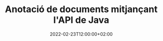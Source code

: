 ---
############################# Static ############################
layout: "product"
date: 2022-02-23T12:00:00+02:00
draft: false

product: "Annotation"
product_tag: "annotation"
platform: "Java"
platform_tag: "java"

############################# Head ############################
head_title: "API d'anotació de documents de Java | Veure i anotar imatges PDF Word Excel PPTX"
head_description: "API d'anotació de documents de Java. Visualitza, etiqueta, comenta i anota PDF Word DOCX, Excel XLSX, PPTX, EML EMLX, VSS VSD, OTP, CAD i formats de fitxer d'imatge."

############################# Header ##########################
title: "Anotació de documents mitjançant l'API de Java"
description: "Creeu aplicacions Java amb capacitats per veure i anotar PDF, HTML, MS Office i altres formats de document sense instal·lar cap programari extern."
button:
    enable: true
    icon: "fas fa-arrow-down"
    label: "Baixeu la prova gratuïta"
    link: "https://downloads.groupdocs.com/annotation/java"

############################# SubMenu #########################
submenu:
    enable: true
    
    left:
        img_alt: "GroupDocs.Annotation for Java"
        image: "https://www.groupdocs.cloud/templates/groupdocs/images/product-logos/groupdocs-annotation-java.png"
        product: "GroupDocs.Annotation"
        platform: "Java"

    middle:
        button:
            # button loop
            - link: "#features"
              text: "Característiques"

            # button loop
            - link: "https://products.groupdocs.app/annotation"
              text: "Demostracions en directe"

            # button loop
            - link: "https://purchase.groupdocs.com/pricing/annotation/java"
              text: "Preus"

    right:
        link_download: "https://downloads.groupdocs.com/annotation"
        link_learn: "https://docs.groupdocs.com/annotation/java/"
        link_buy: "https://purchase.groupdocs.com"

############################# Overview ############################
overview:
    enable: true
    content: |
      GroupDocs.Annotation Java API és un producte que permet treballar amb anotacions en documents en diferents plataformes i sistemes operatius, com Android, MacOS, Linux, Windows. GroupDocs.Annotation proporciona una biblioteca amb una API senzilla que ofereix molts avantatges: per exemple, si necessiteu mantenir la confidencialitat de les dades o triar quanta potència necessiteu per treballar amb la biblioteca, o canviar parcialment el treball amb anotacions, la biblioteca és molt lleuger i flexible.

      L'API de GroupDocs.Annotation per a Java us permet treballar amb diferents tipus d'anotacions, que inclouen: text, polilínia, àrea, subratllat, punt, filigrana, fletxa, el·lipse, substitució de text, distància, camp de text, redacció de recursos, etc. formats de documents populars com ara: PDF, HTML, Microsoft Office Word, fulls de càlcul Excel, presentacions de PowerPoint, Visio, correus electrònics d'Outlook, imatges, metafitxers, dibuix CAD i diversos altres formats. L'API ofereix la possibilitat d'obtenir miniatures de pàgines de documents i admet la importació i l'exportació d'anotacions a i des de fitxers PDF.

      Amb la biblioteca, podeu [afegir](/annotation/java/bmp/), [editar](/annotation/java/bmp/), [extreure](/annotation/java/bmp/) i [suprimir](/annotation/java/bmp/) anotacions de documents, rotació de documents, solució de canvi de miniatures i aquesta no és una llista completa de totes les possibilitats. També ofereix un conjunt complet d'objectes de dades per personalitzar les propietats d'anotació segons els vostres requisits dins de tots els formats de document admesos.

      Treballar amb l'API de GroupDocs.Annotation per a Java és molt senzill i només consta d'uns quants passos bàsics. Al principi, heu de configurar una llicència, després seleccionar el fitxer amb el qual voleu treballar, després manipular d'alguna manera amb les anotacions del document (suprimir/editar/extreure/suprimir) i desar el resultat. Per obtenir més informació, consulteu la [documentació del producte](https://docs.groupdocs.com/annotation/java/getting-started/) o els nostres [exemples](https://github.com/groupdocs-annotation/GroupDocs.Annotation-for-Java).
      
      GroupDocs.Annotation s'actualitza periòdicament i ofereix suport als seus clients, sempre podeu fer-nos preguntes o enviar-nos les vostres idees o explicar-nos les vostres necessitats per a alguna cosa nova i ho implementarem amb molt de gust a les nostres noves versions.
    tabs:
      enable: true
      
      ## TAB ONE ##
      tab_one:
        description: |
          A continuació es mostra una visió general de GroupDocs.Annotation per a Java:
      
        right:
          enable: true
          icon: "fab fa-html5"
          title:  Visió general
          content: |
            * Afegeix anotacions
            * Exporta anotacions 
            * Importa anotacions
            * Comentaris basats en respostes
            * Compatibilitat d'anotacions
      
      ## TAB TWO ##
      tab_two:
        description: |
          GroupDocs.Annotation per a Java admet tots els [formats de fitxers de documents populars](https://docs.groupdocs.com/annotation/java/supported-document-formats/), inclosos: Microsoft Office, PDF, imatges i molts altres.

        left:
          enable: true
          table:
            # table loop
            - title: "Microsoft Office Formats"
              content: |
                * **Word**: [DOC](/annotation/java/doc/), [DOCX](/annotation/java/docx/), [DOCM](/annotation/java/docm/), [DOT](/annotation/java/dot/), [DOTX](/annotation/java/dotx/), [RTF](/annotation/java/rtf/)
                * **Excel**: [XLS](/annotation/java/xls/), [XLSX](/annotation/java/xlsx/), [XLSB](/annotation/java/xlsb/), [XLSM](/annotation/java/xlsm/)
                * **PowerPoint**: [PPT](/annotation/java/ppt/), [PPTX](/annotation/java/pptx/), [PPS](/annotation/java/pps/), [PPSX](/annotation/java/ppsx/), [POTM](/annotation/java/potm/), [POTX](/annotation/java/potx/), [PPSM](/annotation/java/ppsm/), [PPTM](/annotation/java/pptm/), [WMF](/annotation/java/wmf/), [EMF](/annotation/java/emf/)
                * **Outlook**: [EML](/annotation/java/eml/), [EMLX](/annotation/java/emlx/), [MSG](/annotation/java/msg/)
                * **Visio**: [VSS](/annotation/java/vss/), [VST](/annotation/java/vst/), [VSD](/annotation/java/vsd/), [VSDX](/annotation/java/vsdx/), [VSX](/annotation/java/vsx/)

        right:
          enable: true
          table:
            # table loop
            - title: "Other Formats"
              content: |
                * **Portable**: [PDF](/annotation/java/pdf/) (PDF/A-1a, PDF/A-1b, PDF/A-2a)
                * **OpenDocument**: [ODT](/annotation/java/odt/), [ODS](/annotation/java/ods/), [ODP](/annotation/java/odp/)
                * **Images**: [BMP](/annotation/java/bmp/), [JPG](/annotation/java/jpg/), [JPEG](/annotation/java/jpeg/), [TIFF](/annotation/java/tiff/), [TIF](/annotation/java/tif/), [PNG](/annotation/java/png/), [GIF](/annotation/java/gif/), [DCM](/annotation/java/dcm/), [DICOM](/annotation/java/dicom/)
                * **AutoCAD**: [DWG](/annotation/java/dwg/), [DXF](/annotation/java/dxf/), [CAD](/annotation/java/cad/)
                * **Other**: [HTM](/annotation/java/htm/), [HTML](/annotation/java/html/), [CSV](/annotation/java/csv/), [DJVU](/annotation/java/djvu/), [OTP](/annotation/java/otp/), [OTT](/annotation/java/ott/)

      ## TAB THREE ##
      tab_three:
        description: |
          GroupDocs.Annotation per a Java admet els següents sistemes operatius, marcs i gestors de paquets:
        
        left:
          enable: true
          table:
            # table loop
            - icon: "fab fa-windows"
              title:  Sistemes operatius
              content: |
                * Microsoft Windows Desktop
                * Microsoft Windows Server
                * Linux
                * MacOS

            # table loop
            - icon: "fas fa-code"
              title:  Marcs suportats
              content: |
                * Java 7 (1.7) and above

        right:
          enable: true
          table:
            # table loop
            - icon: "fas fa-cogs"
              title:  Entorns de desenvolupament
              content: |
                * NetBeans
                * IntelliJ IDEA
                * Eclipse

            # table loop
            - icon: "fas fa-tools"
              title:  Eina d'automatització de creació
              content: |
                * Maven

############################# Features ############################
features:
    enable: true
    title: GroupDocs.Annotation per a funcions de Java

    feature:
      # feature loop
      - icon: "fas fa-copy"
        link: "https://docs.groupdocs.com/annotation/java/add-area-annotation/"
        content: Afegeix una anotació d'àrea al document i enllaça comentaris simples i nius

      # feature loop
      - icon: "fas fa-eye"
        link: "https://docs.groupdocs.com/annotation/java/add-arrow-annotation/"
        content: Assenyala un contingut concret mitjançant l'anotació de fletxa

      # feature loop
      - icon: "fas fa-bolt"
        link: "https://docs.groupdocs.com/annotation/java/add-watermark-annotation/"
        content: Estableix les filigranes de text a PDF, diapositives, fulls de treball Excel, imatges i diagrames en posició angulada
      
      # feature loop
      - icon: "fas fa-file-powerpoint"
        link: "https://docs.groupdocs.com/annotation/java/add-point-annotation/"
        content: Afegiu comentaris emergents a qualsevol lloc del document mitjançant l'anotació de punt

      # feature loop
      - icon: "fas fa-code"
        link: "https://docs.groupdocs.com/annotation/java/add-polyline-annotation/"
        content: Utilitzeu l'anotació de polilínia per connectar la seqüència de segments de línia, els segments d'arc o tots dos

      # feature loop
      - icon: "fas fa-cloud"
        link: "https://docs.groupdocs.com/annotation/java/add-ellipse-annotation/"
        content: Afegeix una anotació d'el·lipse a PDF, documents de Word, fulls de càlcul, presentacions, diagrames i imatges

      # feature loop
      - icon: "fas fa-remove-format"
        link: "https://docs.groupdocs.com/annotation/java/add-watermark-annotation/"
        content: Afegiu filigranes en angle per a PDF, PowerPoint, Excel, imatges i diagrames

      # feature loop
      - icon: "fas fa-comment-slash"
        link: "https://docs.groupdocs.com/annotation/java/add-underline-annotation/"
        content: Obtenir les coordenades de l'anotació de text en la representació d'imatge d'un document

      # feature loop
      - icon: "fas fa-location-arrow"
        link: "https://docs.groupdocs.com/annotation/java/add-annotation-to-the-document/"
        content: Subratlla, ratlla o modifica un text específic en un document

      # feature loop
      - icon: "fas fa-border-all"
        link: "https://docs.groupdocs.com/annotation/java/add-annotation-to-the-document/"
        content: Afegeix un segell de text o una marca d'aigua i un camp de text a un document

      # feature loop
      - icon: "fas fa-wrench"
        link: "https://docs.groupdocs.com/annotation/java/add-point-annotation/"
        content: Importa i exporta anotacions entre documents de Word i presentacions de PowerPoint

      # feature loop
      - icon: "fas fa-columns"
        link: "https://docs.groupdocs.com/annotation/java/add-strikeout-annotation/"
        content: Anoteu fulls de càlcul d'Excel amb tipus d'anotació de text, reemplaçament de text, filigrana i redacció de recursos

      # feature loop
      - icon: "fas fa-file-word"
        link: "https://docs.groupdocs.com/annotation/java/get-file-info/"
        content: Afegiu anotacions de polilínia, ratllat, subratllat o de text a presentacions i diapositives de PowerPoint

      # feature loop
      - icon: "fas fa-envelope"
        link: "https://docs.groupdocs.com/annotation/java/basic-usage/"
        content: Marca l'anotació de punts a les presentacions mitjançant les coordenades X, Y

      # feature loop
      - icon: "fas fa-print"
        link: "https://docs.groupdocs.com/annotation/java/add-strikeout-annotation/"
        content: Afegiu anotacions ratllades, text, subratllat o polilínia a les imatges

      # feature loop
      - icon: "fas fa-file-archive"
        link: "https://docs.groupdocs.com/annotation/java/add-link-annotation/"
        content: Obteniu informació i imatges del document per als diagrames de Visio, com ara VSS i VSD
      
      # feature loop
      - icon: "fas fa-file-code"
        link: "https://docs.groupdocs.com/annotation/java/basic-usage/"
        content: Obteniu miniatures de les pàgines del document i treballeu amb fitxers TIFF de diverses pàgines

      # feature loop
      - icon: "fas fa-file-excel"
        link: "https://docs.groupdocs.com/annotation/java/get-file-info/"
        content: Obteniu totes les anotacions d'un document amb una trucada de funció única

      # feature loop
      - icon: "fas fa-heading"
        link: "https://docs.groupdocs.com/annotation/java/add-link-annotation/"
        content: Afegiu anotacions d'enllaç a presentacions en PDF, Word i PowerPoint

      # feature loop
      - icon: "fas fa-project-diagram"
        link: "https://docs.groupdocs.com/annotation/java/add-point-annotation/"
        content: Compatibilitat amb l'anàlisi de camins SVG per a PDF, Word, diagrames, diapositives i altres formats de documents principals

      # feature loop
      - icon: "fas fa-cube"
        link: "https://docs.groupdocs.com/annotation/java/technical-support/"
        content: Suport per afegir anotacions de filigrana als documents de Word i netejar per a la substitució de text

      # feature loop
      - icon: "fab fa-uncharted"
        link: "https://docs.groupdocs.com/annotation/java/technical-support/"
        content: Suport de processament de formes en diagrames per a anotacions de text
  
      # feature loop
      - icon: "fab fa-uncharted"
        link: "https://docs.groupdocs.com/annotation/java/advanced-usage/"
        content: Estalvieu temps guardant a la memòria cau les visualitzacions prèvies de la pàgina dels documents per a un processament més ràpid
  
      # feature loop
      - icon: "fab fa-uncharted"
        link: "https://docs.groupdocs.com/annotation/java/add-annotation-to-the-document/"
        content: Anoteu fàcilment documents de Word, Excel i PowerPoint fins i tot amb formats més antics

      # feature loop
      - icon: "fab fa-uncharted"
        link: "https://docs.groupdocs.com/annotation/java/add-distance-annotation/"
        content: Mostra subtítols d'anotacions de distància per a Excel, PowerPoint i diagrames

############################# Support ############################
support:
    enable: true

############################# Solutions ############################
solutions:
    enable: true
    title: GroupDocs.Annotation ofereix API de visualització de documents per a altres entorns de desenvolupament populars

    solution:
        # solution loop
        - img_alt: "GroupDocs.Annotation for .NET"
          image: "https://www.groupdocs.cloud/templates/groupdocs/images/product-logos/groupdocs-annotation-net.png"
          product: "GroupDocs.Annotation"
          platform: ".NET"
          link: "/annotation/net/"

############################# Back to top ###############################
back_to_top:
  enable: true
---